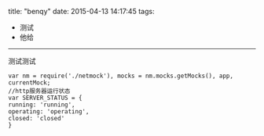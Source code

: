 title: "benqy"
date: 2015-04-13 14:17:45
tags:
- 测试
- 他给
---

测试测试
```
var nm = require('./netmock'), mocks = nm.mocks.getMocks(), app, currentMock;
//http服务器运行状态
var SERVER_STATUS = {
running: 'running',
operating: 'operating',
closed: 'closed'
}
```